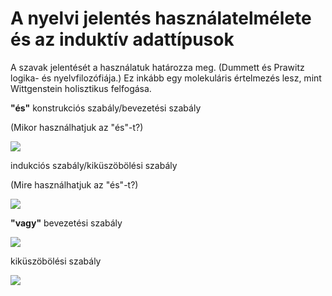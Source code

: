 # A nyelvi jelentés használatelmélete és az induktív adattípusok

A szavak jelentését a használatuk határozza meg. (Dummett és Prawitz logika- és nyelvfilozófiája.) Ez inkább egy molekuláris értelmezés lesz, mint Wittgenstein holisztikus felfogása. 

**"és"** konstrukciós szabály/bevezetési szabály

(Mikor használhatjuk az "és"-t?)

<img src="https://render.githubusercontent.com/render/math?math=%5Cdfrac%7Bp_1%3AA%5Cquad%20p_2%3AB%7D%7B(p_1%2Cp_2)%3AA%5Cwedge%20B%7D">

indukciós szabály/kiküszöbölési szabály

(Mire használhatjuk az "és"-t?)

<img src="https://render.githubusercontent.com/render/math?math=%5Cdfrac%7B%5Cbegin%7Bmatrix%7D%20%26%20%5Bp_1%3AA%2Cp_2%3AB%5D%5C%5C%0A%26%20%5Cvdots%5C%5C%0Ap_3%3AA%5Cwedge%20B%20%26%20p_4%3AC%5Cend%7Bmatrix%7D%7D%7Bconj(p_i)%3AC%7D">

**"vagy"** bevezetési szabály

<img src="https://render.githubusercontent.com/render/math?math=%5Cdfrac%7Bp%3AA%7D%7B%0Ain_1%20p%3AA%5Cvee%20B%7D%5Cquad%20%5Cdfrac%7Bp%3AB%7D%7B%0Ain_2%20p%3AA%5Cvee%20B%7D">

kiküszöbölési szabály

<img src="https://render.githubusercontent.com/render/math?math=%5Cdfrac%7B%5Cbegin%7Bmatrix%7D%20%26%20%5Bp_1%3AA%5D%20%26%20%5Bp_2%3AB%5D%5C%5C%0A%26%20%5Cvdots%20%26%20%5Cvdots%5C%5C%0Ap_3%3AA%5Cvee%20B%20%26%20p_4%3AC%20%26%20p_5%3A%20C%5Cend%7Bmatrix%7D%7D%7Bdis(p_i)%3AC%7D">




